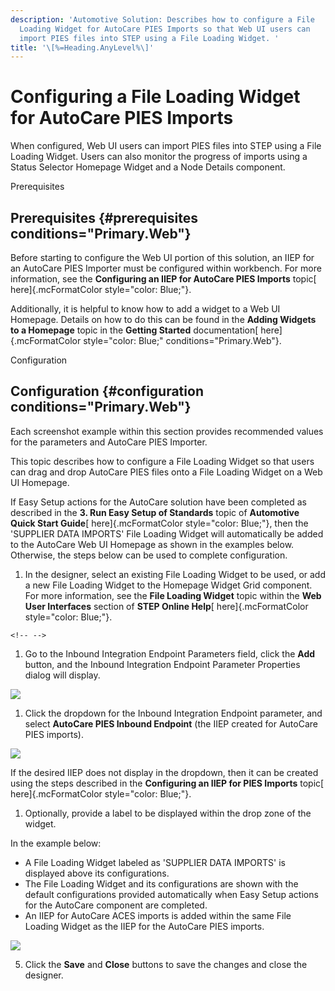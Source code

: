```yaml
---
description: 'Automotive Solution: Describes how to configure a File
  Loading Widget for AutoCare PIES Imports so that Web UI users can
  import PIES files into STEP using a File Loading Widget. '
title: '\[%=Heading.AnyLevel%\]'
---
```


Configuring a File Loading Widget for AutoCare PIES Imports
===========================================================

When configured, Web UI users can import PIES files into STEP using a
File Loading Widget. Users can also monitor the progress of imports
using a Status Selector Homepage Widget and a Node Details component.

Prerequisites

Prerequisites {#prerequisites conditions="Primary.Web"}
-------------

Before starting to configure the Web UI portion of this solution, an
IIEP for an AutoCare PIES Importer must be configured within workbench.
For more information, see the **Configuring an IIEP for AutoCare PIES
Imports** topic[ here]{.mcFormatColor style="color: Blue;"}.

Additionally, it is helpful to know how to add a widget to a Web UI
Homepage. Details on how to do this can be found in the **Adding Widgets
to a Homepage** topic in the **Getting Started** documentation[
here]{.mcFormatColor style="color: Blue;" conditions="Primary.Web"}.

Configuration

Configuration {#configuration conditions="Primary.Web"}
-------------

Each screenshot example within this section provides recommended values
for the parameters and AutoCare PIES Importer.

This topic describes how to configure a File Loading Widget so that
users can drag and drop AutoCare PIES files onto a File Loading Widget
on a Web UI Homepage.

If Easy Setup actions for the AutoCare solution have been completed as
described in the **3. Run Easy Setup of Standards** topic of
**Automotive Quick Start Guide**[ here]{.mcFormatColor
style="color: Blue;"}, then the \'SUPPLIER DATA IMPORTS\' File Loading
Widget will automatically be added to the AutoCare Web UI Homepage as
shown in the examples below. Otherwise, the steps below can be used to
complete configuration.

1.  In the designer, select an existing File Loading Widget to be used,
    or add a new File Loading Widget to the Homepage Widget Grid
    component. For more information, see the **File Loading Widget**
    topic within the **Web User Interfaces** section of **STEP Online
    Help**[ here]{.mcFormatColor style="color: Blue;"}.

```{=html}
<!-- -->
```
1.  Go to the Inbound Integration Endpoint Parameters field, click the
    **Add** button, and the Inbound Integration Endpoint Parameter
    Properties dialog will display.

![](../../../../Resources/Images/Importers/Standard_AC/14.png)

1.  Click the dropdown for the Inbound Integration Endpoint parameter,
    and select **AutoCare PIES Inbound Endpoint** (the IIEP created for
    AutoCare PIES imports).

![](../../../../Resources/Images/Importers/Standard_AC/15.png)

If the desired IIEP does not display in the dropdown, then it can be
created using the steps described in the **Configuring an IIEP for PIES
Imports** topic[ here]{.mcFormatColor style="color: Blue;"}.

1.  Optionally, provide a label to be displayed within the drop zone of
    the widget.

In the example below:

-   A File Loading Widget labeled as \'SUPPLIER DATA IMPORTS\' is
    displayed above its configurations.
-   The File Loading Widget and its configurations are shown with the
    default configurations provided automatically when Easy Setup
    actions for the AutoCare component are completed.
-   An IIEP for AutoCare ACES imports is added within the same File
    Loading Widget as the IIEP for the AutoCare PIES imports.

![](../../../../Resources/Images/Importers/Standard_AC/16.png)

5.  Click the **Save** and **Close** buttons to save the changes and
    close the designer.
